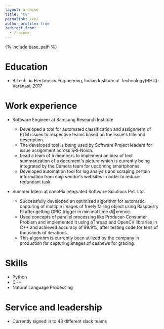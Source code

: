 ```yaml
---
layout: archive
title: "CV"
permalink: /cv/
author_profile: true
redirect_from:
  - /resume
---
```


{% include base_path %}

Education
======
* B.Tech. in Electronics Engineering, Indian Institute of Technology(BHU)-Varanasi, 2017

Work experience
======
* Software Engineer at Samsung Research Institute
  * Developed a tool for automated classification and assignment of PLM
issues to respective teams based on the issue's title and description.
  * The developed tool is being used by Software Project leaders for issue
assignment across SRI-Noida.
  * Lead a team of 5 members to implement an idea of text summarization
of a document's picture which is currently being integrated by the
Camera team for upcoming smartphones.
  * Developed automation tool for log analysis and scraping certain
information from chip vendor's websites in order to reduce redundant
task.

* Summer Intern at nanoPix Integrated Software Solutions Pvt. Ltd.
  * Successfully developed an optimized algorithm for automatic capturing of multiple images of freely falling object
using Raspberry Pi after getting GPIO trigger in minimal time dierence.
  * Used concepts of parallel processing like Producer-Consumer Problem and implemented it using pThread and
OpenCV libraries in C++ and achieved accuracy of 99.9%, after testing code for tens of thousands of iterations.
  * This algorithm is currently been utilized by the company in production for capturing images of cashews for grading.
  
Skills
======
* Python
* C++
* Natural Language Processing
  
Service and leadership
======
* Currently signed in to 43 different slack teams
